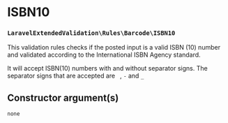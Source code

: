 # ISBN10
### `LaravelExtendedValidation\Rules\Barcode\ISBN10`

This validation rules checks if the posted input is a valid ISBN (10) number and validated according to the International 
ISBN Agency standard.

It will accept ISBN(10) numbers with and without separator signs. The separator signs that are accepted are
` `, `-` and `_`

## Constructor argument(s)

```php
none
```